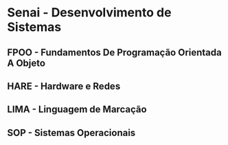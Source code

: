 # Senai - Desenvolvimento de Sistemas

## FPOO - Fundamentos De Programação Orientada A Objeto
## HARE - Hardware e Redes
## LIMA - Linguagem de Marcação
## SOP - Sistemas Operacionais
